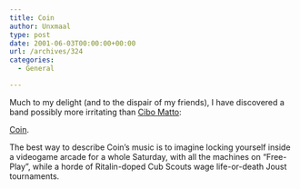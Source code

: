 ```yaml
---
title: Coin
author: Unxmaal
type: post
date: 2001-06-03T00:00:00+00:00
url: /archives/324
categories:
  - General

---
```

Much to my delight (and to the dispair of my friends), I have discovered a band possibly more irritating than [Cibo Matto][1]:

<A HREF="http://www.buyersphere.com/buyersphere/coin.html">Coin</a>. 

The best way to describe Coin&#8217;s music is to imagine locking yourself inside a videogame arcade for a whole Saturday, with all the machines on &#8220;Free-Play&#8221;, while a horde of Ritalin-doped Cub Scouts wage life-or-death Joust tournaments.

 [1]: http://www.cibomatto.com/